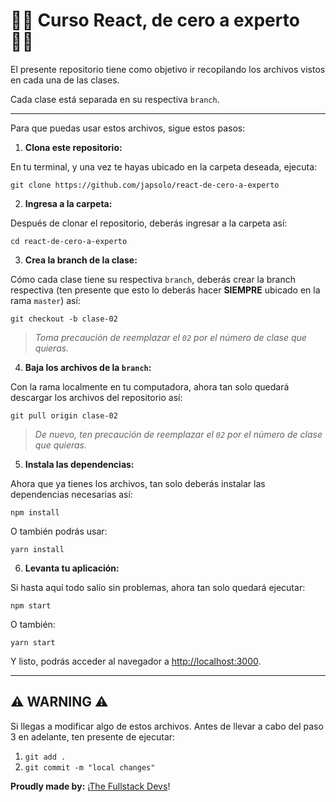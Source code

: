 # 🤘🏼 Curso React, de cero a experto 🤘🏼

El presente repositorio tiene como objetivo ir recopilando los archivos vistos en cada una de las clases.

Cada clase está separada en su respectiva `branch`.

---

Para que puedas usar estos archivos, sigue estos pasos:

1. **Clona este repositorio:**

En tu terminal, y una vez te hayas ubicado en la carpeta deseada, ejecuta:

```
git clone https://github.com/japsolo/react-de-cero-a-experto
```

2. **Ingresa a la carpeta:** 

Después de clonar el repositorio, deberás ingresar a la carpeta así:

```
cd react-de-cero-a-experto
```

3. **Crea la branch de la clase:**

Cómo cada clase tiene su respectiva `branch`, deberás crear la branch respectiva (ten presente que esto lo deberás hacer **SIEMPRE** ubicado en la rama `master`) así:

```
git checkout -b clase-02
```

> *Toma precaución de reemplazar el `02` por el número de clase que quieras.*


4. **Baja los archivos de la `branch`:**

Con la rama localmente en tu computadora, ahora tan solo quedará descargar los archivos del repositorio así:

```
git pull origin clase-02
```

> *De nuevo, ten precaución de reemplazar el `02` por el número de clase que quieras.*

5. **Instala las dependencias:**

Ahora que ya tienes los archivos, tan solo deberás instalar las dependencias necesarias así:

```
npm install
```

O también podrás usar:

```
yarn install
```

6. **Levanta tu aplicación:**

Si hasta aquí todo salío sin problemas, ahora tan solo quedará ejecutar:

```
npm start 
```

O también:

```
yarn start
```

Y listo, podrás acceder al navegador a [http://localhost:3000](http://localhost:3000).

---

## ⚠️ **WARNING** ⚠️

Si llegas a modificar algo de estos archivos. Antes de llevar a cabo del paso 3 en adelante, ten presente de ejecutar:

1. `git add .`
2. `git commit -m "local changes"`

**Proudly made by:** ¡[The Fullstack Devs](https://instagram.com/thefullstackdevs)!